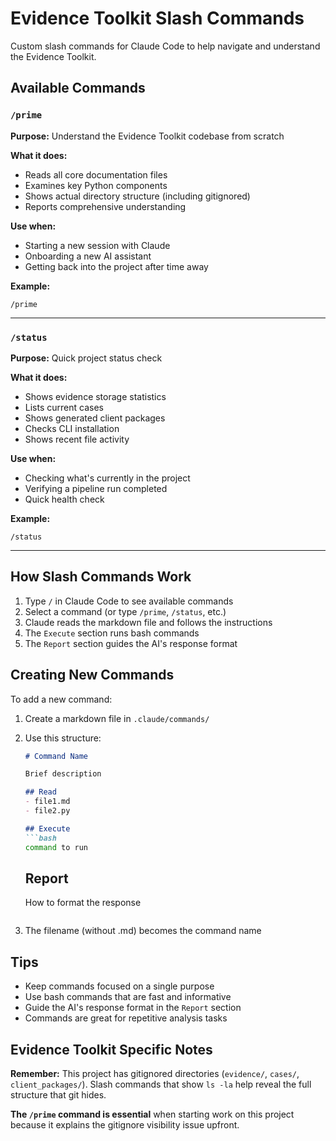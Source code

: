 # Evidence Toolkit Slash Commands

Custom slash commands for Claude Code to help navigate and understand the Evidence Toolkit.

## Available Commands

### `/prime`
**Purpose:** Understand the Evidence Toolkit codebase from scratch

**What it does:**
- Reads all core documentation files
- Examines key Python components
- Shows actual directory structure (including gitignored)
- Reports comprehensive understanding

**Use when:**
- Starting a new session with Claude
- Onboarding a new AI assistant
- Getting back into the project after time away

**Example:**
```
/prime
```

---

### `/status`
**Purpose:** Quick project status check

**What it does:**
- Shows evidence storage statistics
- Lists current cases
- Shows generated client packages
- Checks CLI installation
- Shows recent file activity

**Use when:**
- Checking what's currently in the project
- Verifying a pipeline run completed
- Quick health check

**Example:**
```
/status
```

---

## How Slash Commands Work

1. Type `/` in Claude Code to see available commands
2. Select a command (or type `/prime`, `/status`, etc.)
3. Claude reads the markdown file and follows the instructions
4. The `Execute` section runs bash commands
5. The `Report` section guides the AI's response format

## Creating New Commands

To add a new command:

1. Create a markdown file in `.claude/commands/`
2. Use this structure:
   ```markdown
   # Command Name

   Brief description

   ## Read
   - file1.md
   - file2.py

   ## Execute
   ```bash
   command to run
   ```

   ## Report
   How to format the response
   ```

3. The filename (without .md) becomes the command name

## Tips

- Keep commands focused on a single purpose
- Use bash commands that are fast and informative
- Guide the AI's response format in the `Report` section
- Commands are great for repetitive analysis tasks

## Evidence Toolkit Specific Notes

**Remember:** This project has gitignored directories (`evidence/`, `cases/`, `client_packages/`). Slash commands that show `ls -la` help reveal the full structure that git hides.

**The `/prime` command is essential** when starting work on this project because it explains the gitignore visibility issue upfront.
